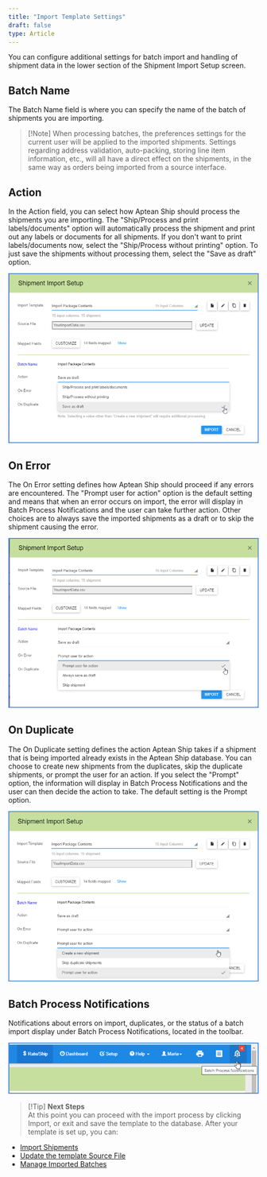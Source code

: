 ```yaml
---
title: "Import Template Settings"
draft: false
type: Article
---
```


You can configure additional settings for batch import and handling of shipment data in the lower section of the Shipment Import Setup screen.
## Batch Name


The Batch Name field is where you can specify the name of the batch of shipments you are importing.
>[!Note] When processing batches, the preferences settings for the current user will be applied to the imported shipments. Settings regarding address validation, auto-packing, storing line item information, etc., will all have a direct effect on the shipments, in the same way as orders being imported from a source interface.
## Action


In the Action field, you can select how Aptean Ship should process the shipments you are importing. The "Ship/Process and print labels/documents" option will automatically process the shipment and print out any labels or documents for all shipments. If you don't want to print labels/documents now, select the "Ship/Process without printing" option. To just save the shipments without processing them, select the "Save as draft" option.

![](assets/images/aptean-shipping-software-import-24-1.png)

## On Error


The On Error setting defines how Aptean Ship should proceed if any errors are encountered. The "Prompt user for action" option is the default setting and means that when an error occurs on import, the error will display in Batch Process Notifications and the user can take further action. Other choices are to always save the imported shipments as a draft or to skip the shipment causing the error.

![](assets/images/aptean-shipping-software-import-25-1.png)

## On Duplicate


The On Duplicate setting defines the action Aptean Ship takes if a shipment that is being imported already exists in the Aptean Ship database. You can choose to create new shipments from the duplicates, skip the duplicate shipments, or prompt the user for an action. If you select the "Prompt" option, the information will display in Batch Process Notifications and the user can then decide the action to take. The default setting is the Prompt option.

![](assets/images/aptean-shipping-software-import-26-1.png)

## Batch Process Notifications


Notifications about errors on import, duplicates, or the status of a batch import display under Batch Process Notifications, located in the toolbar.

![](assets/images/aptean-shipping-software-import-27-1.png)

>[!Tip] **Next Steps** <br>At this point you can proceed with the import process by clicking Import, or exit and save the template to the database. After your template is set up, you can:
* [Import Shipments](import-shipments.md)
* [Update the template Source File](update-the-source-file.md)
* [Manage Imported Batches](manage-imported-batches.md)




